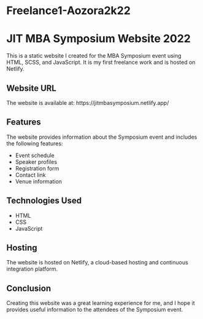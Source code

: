 # Freelance1-Aozora2k22
<h1>JIT MBA Symposium Website 2022</h1>
This is a static website I created for the MBA Symposium event using HTML, SCSS, and JavaScript. It is my first freelance work and is hosted on Netlify.

<h2>Website URL</h2>
The website is available at: https://jitmbasymposium.netlify.app/

<h2>Features</h2>
The website provides information about the Symposium event and includes the following features:

<ul>
    <li>Event schedule</li>
    <li>Speaker profiles</li>
    <li>Registration form</li>
    <li>Contact link</li>
    <li>Venue information</li>
</ul>

<h2>Technologies Used</h2>
<ul>
    <li>HTML</li>
    <li>CSS</li>
    <li>JavaScript</li>
</ul>

<h2>Hosting</h2>
The website is hosted on Netlify, a cloud-based hosting and continuous integration platform.

<h2>Conclusion</h2>
Creating this website was a great learning experience for me, and I hope it provides useful information to the attendees of the Symposium event.





